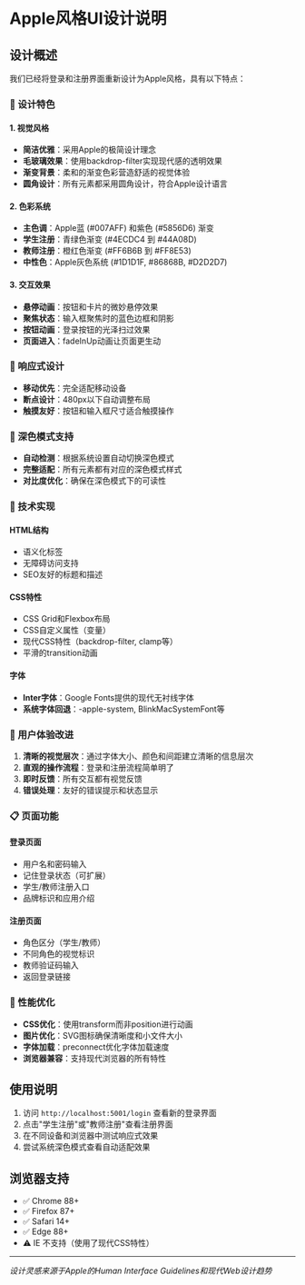 # Apple风格UI设计说明

## 设计概述

我们已经将登录和注册界面重新设计为Apple风格，具有以下特点：

### 🎨 设计特色

#### 1. **视觉风格**
- **简洁优雅**：采用Apple的极简设计理念
- **毛玻璃效果**：使用backdrop-filter实现现代感的透明效果
- **渐变背景**：柔和的渐变色彩营造舒适的视觉体验
- **圆角设计**：所有元素都采用圆角设计，符合Apple设计语言

#### 2. **色彩系统**
- **主色调**：Apple蓝 (#007AFF) 和紫色 (#5856D6) 渐变
- **学生注册**：青绿色渐变 (#4ECDC4 到 #44A08D)
- **教师注册**：橙红色渐变 (#FF6B6B 到 #FF8E53)
- **中性色**：Apple灰色系统 (#1D1D1F, #86868B, #D2D2D7)

#### 3. **交互效果**
- **悬停动画**：按钮和卡片的微妙悬停效果
- **聚焦状态**：输入框聚焦时的蓝色边框和阴影
- **按钮动画**：登录按钮的光泽扫过效果
- **页面进入**：fadeInUp动画让页面更生动

### 📱 响应式设计

- **移动优先**：完全适配移动设备
- **断点设计**：480px以下自动调整布局
- **触摸友好**：按钮和输入框尺寸适合触摸操作

### 🌙 深色模式支持

- **自动检测**：根据系统设置自动切换深色模式
- **完整适配**：所有元素都有对应的深色模式样式
- **对比度优化**：确保在深色模式下的可读性

### 🔧 技术实现

#### HTML结构
- 语义化标签
- 无障碍访问支持
- SEO友好的标题和描述

#### CSS特性
- CSS Grid和Flexbox布局
- CSS自定义属性（变量）
- 现代CSS特性（backdrop-filter, clamp等）
- 平滑的transition动画

#### 字体
- **Inter字体**：Google Fonts提供的现代无衬线字体
- **系统字体回退**：-apple-system, BlinkMacSystemFont等

### 🎯 用户体验改进

1. **清晰的视觉层次**：通过字体大小、颜色和间距建立清晰的信息层次
2. **直观的操作流程**：登录和注册流程简单明了
3. **即时反馈**：所有交互都有视觉反馈
4. **错误处理**：友好的错误提示和状态显示

### 📋 页面功能

#### 登录页面
- 用户名和密码输入
- 记住登录状态（可扩展）
- 学生/教师注册入口
- 品牌标识和应用介绍

#### 注册页面
- 角色区分（学生/教师）
- 不同角色的视觉标识
- 教师验证码输入
- 返回登录链接

### 🚀 性能优化

- **CSS优化**：使用transform而非position进行动画
- **图片优化**：SVG图标确保清晰度和小文件大小
- **字体加载**：preconnect优化字体加载速度
- **浏览器兼容**：支持现代浏览器的所有特性

## 使用说明

1. 访问 `http://localhost:5001/login` 查看新的登录界面
2. 点击"学生注册"或"教师注册"查看注册界面
3. 在不同设备和浏览器中测试响应式效果
4. 尝试系统深色模式查看自动适配效果

## 浏览器支持

- ✅ Chrome 88+
- ✅ Firefox 87+
- ✅ Safari 14+
- ✅ Edge 88+
- ⚠️ IE 不支持（使用了现代CSS特性）

---

*设计灵感来源于Apple的Human Interface Guidelines和现代Web设计趋势*
